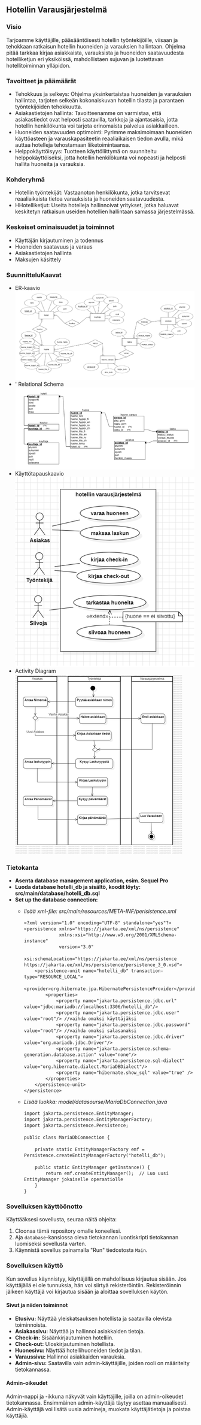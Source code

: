 <h2>Hotellin Varausjärjestelmä</h2>

<h3>Visio</h3>
Tarjoamme käyttäjille, pääsääntöisesti hotellin työntekijöille, viisaan ja tehokkaan ratkaisun hotellin huoneiden ja varauksien hallintaan. Ohjelma pitää tarkkaa kirjaa asiakkaista, varauksista ja huoneiden saatavuudesta hotelliketjun eri yksiköissä, mahdollistaen sujuvan ja luotettavan hotellitoiminnan ylläpidon.

<h3>Tavoitteet ja päämäärät</h3>
<ul>
  <li>Tehokkuus ja selkeys: Ohjelma yksinkertaistaa huoneiden ja varauksien hallintaa, tarjoten selkeän kokonaiskuvan hotellin tilasta ja parantaen työntekijöiden tehokkuutta.</li>
  <li>Asiakastietojen hallinta: Tavoitteenamme on varmistaa, että asiakastiedot ovat helposti saatavilla, tarkkoja ja ajantasaisia, jotta hotellin henkilökunta voi tarjota erinomaista palvelua asiakkailleen.</li>
  <li>Huoneiden saatavuuden optimointi: Pyrimme maksimoimaan huoneiden käyttöasteen ja varauskapasiteetin reaaliaikaisen tiedon avulla, mikä auttaa hotelleja tehostamaan liiketoimintaansa.</li>
  <li>Helppokäyttöisyys: Tuotteen käyttöliittymä on suunniteltu helppokäyttöiseksi, jotta hotellin henkilökunta voi nopeasti ja helposti hallita huoneita ja varauksia.</li>
</ul>

<h3>Kohderyhmä</h3>
<ul>
  <li>Hotellin työntekijät: Vastaanoton henkilökunta, jotka tarvitsevat reaaliaikaista tietoa varauksista ja huoneiden saatavuudesta.</li>
  <li>HHotelliketjut: Useita hotelleja hallinnoivat yritykset, jotka haluavat keskitetyn ratkaisun useiden hotellien hallintaan samassa järjestelmässä.</li>

</ul>

<h3>Keskeiset ominaisuudet ja toiminnot</h3>
<ul>
  <li>Käyttäjän kirjautuminen ja todennus</li>
  <li>Huoneiden saatavuus ja varaus</li>
  <li>Asiakastietojen hallinta</li>
  <li>Maksujen käsittely</li>

</ul>

<h3>SuunnitteluKaavat</h3>
<ul>
    <li>
    ER-kaavio</br>
    <img src="kuvat/Kaavat/ER.png">
    </li>
    <li>'
    Relational Schema</br>
    <img src="kuvat/Kaavat/relational_schema.png">
    </li>
    <li>
    Käyttötapauskaavio</br>
    <img src="kuvat/Kaavat/Kayttotapauskaavio.png">
    </li>
    <li>
    Activity Diagram</br>
    <img src="kuvat/Kaavat/activityDiagram.png">
    </li>
</ul>

<h3>Tietokanta</h3>

- **Asenta database management application, esim. Sequel Pro**
- **Luoda database hotelli_db ja sisältö, koodit löyty: src/main/database/hotelli_db.sql**
- **Set up the database connection:**
  - *lisää xml-file: src/main/resources/META-INF/perisistence.xml*
    ```
    <?xml version="1.0" encoding="UTF-8" standalone="yes"?>
    <persistence xmlns="https://jakarta.ee/xml/ns/persistence"
                 xmlns:xsi="http://www.w3.org/2001/XMLSchema-instance"
                 version="3.0"
                 xsi:schemaLocation="https://jakarta.ee/xml/ns/persistence https://jakarta.ee/xml/ns/persistence/persistence_3_0.xsd">
        <persistence-unit name="hotelli_db" transaction-type="RESOURCE_LOCAL">
            <provider>org.hibernate.jpa.HibernatePersistenceProvider</provider>
            <properties>
                <property name="jakarta.persistence.jdbc.url" value="jdbc:mariadb://localhost:3306/hotelli_db"/>
                <property name="jakarta.persistence.jdbc.user" value="root"/> //vaihda omaksi käyttäjäksi
                <property name="jakarta.persistence.jdbc.password" value="root"/> //vaihda omaksi salasanaksi
                <property name="jakarta.persistence.jdbc.driver" value="org.mariadb.jdbc.Driver"/>
                <property name="jakarta.persistence.schema-generation.database.action" value="none"/>
                <property name="jakarta.persistence.sql-dialect" value="org.hibernate.dialect.MariaDBDialect"/>
                <property name="hibernate.show_sql" value="true" />
            </properties>
        </persistence-unit>
    </persistence>
    ```
  - *Lisää luokka: model/datasourse/MariaDbConnection.java*

    ```
    import jakarta.persistence.EntityManager;
    import jakarta.persistence.EntityManagerFactory;
    import jakarta.persistence.Persistence;
    
    public class MariaDbConnection {
    
        private static EntityManagerFactory emf = Persistence.createEntityManagerFactory("hotelli_db");
    
        public static EntityManager getInstance() {
            return emf.createEntityManager();  // Luo uusi EntityManager jokaiselle operaatiolle
        }
    }
    ```

<h3>Sovelluksen käyttöönotto</h3>
<p>
  Käyttääksesi sovellusta, seuraa näitä ohjeita:
</p>
<ol>
  <li>Cloonaa tämä repository omalle koneellesi.</li>
  <li>Aja <code>database</code>-kansiossa oleva tietokannan luontiskripti tietokannan luomiseksi sovellusta varten.</li>
  <li>Käynnistä sovellus painamalla "Run" tiedostosta <code>Main</code>.</li>
</ol>

<h3>Sovelluksen käyttö</h3>
<p>
  Kun sovellus käynnistyy, käyttäjällä on mahdollisuus kirjautua sisään. Jos käyttäjällä ei ole tunnuksia, hän voi siirtyä rekisteröintiin.
  Rekisteröinnin jälkeen käyttäjä voi kirjautua sisään ja aloittaa sovelluksen käytön.
</p>

<h4>Sivut ja niiden toiminnot</h4>
<ul>
  <li><strong>Etusivu:</strong> Näyttää yleiskatsauksen hotellista ja saatavilla olevista toiminnoista.</li>
  <li><strong>Asiakassivu:</strong> Näyttää ja hallinnoi asiakkaiden tietoja.</li>
  <li><strong>Check-in:</strong> Sisäänkirjautuminen hotelliin.</li>
  <li><strong>Check-out:</strong> Uloskirjautuminen hotellista.</li>
  <li><strong>Huonesivu:</strong> Näyttää hotellihuoneiden tiedot ja tilan.</li>
  <li><strong>Varaussivu:</strong> Hallinnoi asiakkaiden varauksia.</li>
  <li><strong>Admin-sivu:</strong> Saatavilla vain admin-käyttäjille, joiden rooli on määritelty tietokannassa.</li>
</ul>

<h4>Admin-oikeudet</h4>
<p>
  Admin-nappi ja -ikkuna näkyvät vain käyttäjille, joilla on admin-oikeudet tietokannassa. Ensimmäinen admin-käyttäjä täytyy asettaa manuaalisesti.
  Admin-käyttäjä voi lisätä uusia admineja, muokata käyttäjätietoja ja poistaa käyttäjiä.
</p>


